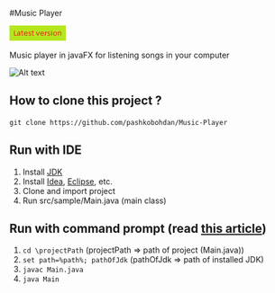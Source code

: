 #Music Player

[![latest version](https://raw.githubusercontent.com/pashkobohdan/Music-Player/ac5c16b9687abaa55b0113fb92761cfab9f32845/src/pictures/%D0%91%D0%B5%D0%B7%D1%8B%D0%BC%D1%8F%D0%BD%D0%BD%D1%8B%D0%B9.png)](https://github.com/pashkobohdan/Music-Player/releases/tag/0.1)

Music player in javaFX for listening songs in your computer

![Alt text](https://4.downloader.disk.yandex.ua/preview/51f400208f570a356d8346d14d047547966c6d7aa74d1ce36488268ac63fa331/inf/R0oSn1-ZhTXeDjr1hhPh-NsX9I8A2HcyWV5X3LohmZHjJ9eVwWJq8m3u4v-jZ3YZabZhozYrgxZfpyshRgtf2g%3D%3D?uid=0&filename=mars.jpg&disposition=inline&hash=&limit=0&content_type=image%2Fjpeg&tknv=v2&size=XXL&crop=0 "Screenshot")

## How to clone this project ?
```
git clone https://github.com/pashkobohdan/Music-Player
```

## Run with IDE
1. Install [JDK](http://www.oracle.com/technetwork/java/javase/downloads/jdk8-downloads-2133151.html)
2. Install [Idea](https://www.jetbrains.com/idea/#chooseYourEdition), [Eclipse](https://www.eclipse.org/downloads/), etc.
3. Clone and import project
4. Run src/sample/Main.java (main class)

## Run with command prompt (read [this article](http://www.skylit.com/javamethods/faqs/javaindos.html))
1. ``` cd \projectPath ``` (projectPath => path of project (Main.java))
2. ``` set path=%path%; pathOfJdk ``` (pathOfJdk => path of installed JDK)
3. ``` javac Main.java ```
4. ``` java Main ```